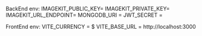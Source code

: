 BackEnd env:
IMAGEKIT_PUBLIC_KEY= 
IMAGEKIT_PRIVATE_KEY= 
IMAGEKIT_URL_ENDPOINT= 
MONGODB_URI = 
JWT_SECRET = 

FrontEnd env:
VITE_CURRENCY = $
VITE_BASE_URL = http://localhost:3000

